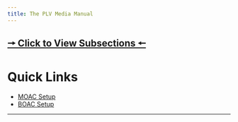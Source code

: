 ```yaml
---
title: The PLV Media Manual
---
```


## [🠖 Click to View Subsections 🠔](headers-start)

Quick Links
===========

*   [MOAC Setup](h.saa8t5379qfj#setting-up-in-practice)
*   [BOAC Setup](h.kwhq4y8y0apo#setting-up-during-a-stream)

* * *